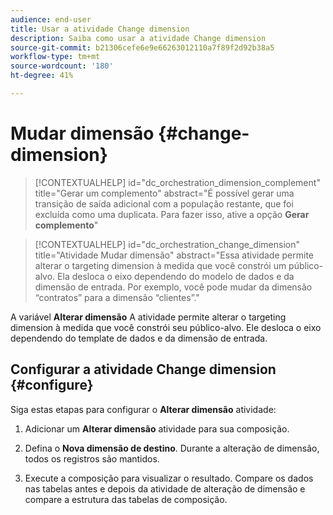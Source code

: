 ```yaml
---
audience: end-user
title: Usar a atividade Change dimension
description: Saiba como usar a atividade Change dimension
source-git-commit: b21306cefe6e9e66263012110a7f89f2d92b38a5
workflow-type: tm+mt
source-wordcount: '180'
ht-degree: 41%

---
```



# Mudar dimensão {#change-dimension}

>[!CONTEXTUALHELP]
>id="dc_orchestration_dimension_complement"
>title="Gerar um complemento"
>abstract="É possível gerar uma transição de saída adicional com a população restante, que foi excluída como uma duplicata. Para fazer isso, ative a opção **Gerar complemento**"

>[!CONTEXTUALHELP]
>id="dc_orchestration_change_dimension"
>title="Atividade Mudar dimensão"
>abstract="Essa atividade permite alterar o targeting dimension à medida que você constrói um público-alvo. Ela desloca o eixo dependendo do modelo de dados e da dimensão de entrada. Por exemplo, você pode mudar da dimensão “contratos” para a dimensão “clientes”."

A variável **Alterar dimensão** A atividade permite alterar o targeting dimension à medida que você constrói seu público-alvo. Ele desloca o eixo dependendo do template de dados e da dimensão de entrada. <!--[Learn more on targeting dimensions](../../audience/about-recipients.md#targeting-dimensions)-->


## Configurar a atividade Change dimension {#configure}

Siga estas etapas para configurar o **Alterar dimensão** atividade:

1. Adicionar um **Alterar dimensão** atividade para sua composição.

1. Defina o **Nova dimensão de destino**. Durante a alteração de dimensão, todos os registros são mantidos.

1. Execute a composição para visualizar o resultado. Compare os dados nas tabelas antes e depois da atividade de alteração de dimensão e compare a estrutura das tabelas de composição.

<!--
## Example {#example}

In this example, we want to send an SMS delivery to all the profiles who have made a purchase. To do this, we first use a **[!UICONTROL Build audience]** activity linked to a custom "Purchase" targeting dimension to target all purchases that occurred.

We then use a **[!UICONTROL Change dimension]** activity to switch the workflow targeting dimension to "Recipients". This allows us to be able to target the recipients who match the query.
-->
